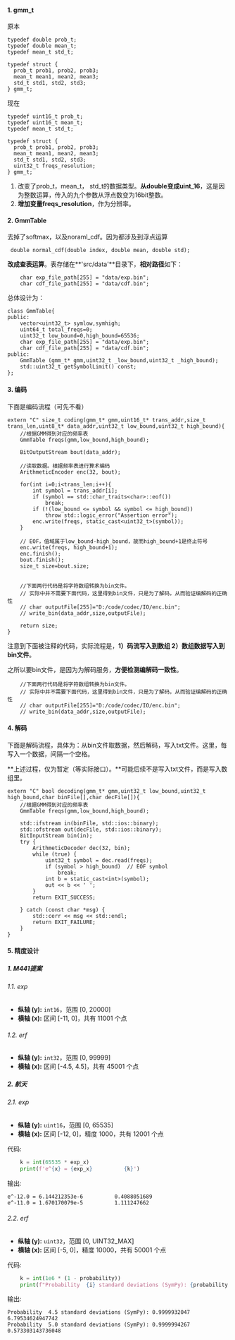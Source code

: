 #### 1. gmm_t

原本

```
typedef double prob_t;
typedef double mean_t;
typedef mean_t std_t;

typedef struct {
  prob_t prob1, prob2, prob3;
  mean_t mean1, mean2, mean3;
  std_t std1, std2, std3;
} gmm_t;
```

现在

```
typedef uint16_t prob_t;
typedef uint16_t mean_t;
typedef mean_t std_t;

typedef struct {
  prob_t prob1, prob2, prob3;
  mean_t mean1, mean2, mean3;
  std_t std1, std2, std3;
  uint32_t freqs_resolution;
} gmm_t;
```

1. 改变了prob_t，mean_t， std_t的数据类型。**从double变成uint_16**，这是因为整数运算，传入的九个参数从浮点数变为16bit整数。
2. **增加变量freqs_resolution**，作为分辨率。

#### 2. GmmTable

去掉了softmax，以及noraml_cdf。因为都涉及到浮点运算

```
 double normal_cdf(double index, double mean, double std);
```

**改成查表运算**。表存储在\*\*'src/data'\*\*目录下，**相对路径**如下：

```
    char exp_file_path[255] = "data/exp.bin";
    char cdf_file_path[255] = "data/cdf.bin";
```

总体设计为：

```
class GmmTable{
public:
    vector<uint32_t> symlow,symhigh;
    uint64_t total_freqs=0;
    uint32_t low_bound=0,high_bound=65536;
    char exp_file_path[255] = "data/exp.bin";
    char cdf_file_path[255] = "data/cdf.bin";
public:
    GmmTable (gmm_t* gmm,uint32_t _low_bound,uint32_t _high_bound);
    std::uint32_t getSymbolLimit() const;
};
```

#### 3. 编码

下面是编码流程（可先不看）

```
extern "C" size_t coding(gmm_t* gmm,uint16_t* trans_addr,size_t trans_len,uint8_t* data_addr,uint32_t low_bound,uint32_t high_bound){
	//根据GMM得到对应的频率表
    GmmTable freqs(gmm,low_bound,high_bound);

	BitOutputStream bout(data_addr);

	//读取数据。根据频率表进行算术编码
	ArithmeticEncoder enc(32, bout);

	for(int i=0;i<trans_len;i++){
		int symbol = trans_addr[i];
		if (symbol == std::char_traits<char>::eof())
			break;
		if (!(low_bound <= symbol && symbol <= high_bound))
			throw std::logic_error("Assertion error");
		enc.write(freqs, static_cast<uint32_t>(symbol));
	}

	// EOF，值域属于low_bound-high_bound，故而high_bound+1是终止符号
	enc.write(freqs, high_bound+1);
	enc.finish();
	bout.finish();
	size_t size=bout.size;


	//下面两行代码是将字符数组转换为bin文件。
	// 实际中并不需要下面代码，这里得到bin文件，只是为了解码，从而验证编解码的正确性
	// char outputFile[255]="D:/code/codec/IO/enc.bin";
	// write_bin(data_addr,size,outputFile);

	return size;
}
```

注意到下面被注释的代码，实际流程是，**1）码流写入到数组 2）数组数据写入到bin文件**。

之所以要bin文件，是因为为解码服务，**方便检测编解码一致性**。

```
	//下面两行代码是将字符数组转换为bin文件。
	// 实际中并不需要下面代码，这里得到bin文件，只是为了解码，从而验证编解码的正确性
	// char outputFile[255]="D:/code/codec/IO/enc.bin";
	// write_bin(data_addr,size,outputFile);
```

#### 4. 解码

下面是解码流程，具体为：从bin文件取数据，然后解码，写入txt文件。这里，每写入一个数据，间隔一个空格。

\*\*上述过程，仅为暂定（等实际接口）。\*\*可能后续不是写入txt文件，而是写入数组里。

```
extern "C" bool decoding(gmm_t* gmm,uint32_t low_bound,uint32_t high_bound,char binFile[],char decFile[]){
	//根据GMM得到对应的频率表
    GmmTable freqs(gmm,low_bound,high_bound);

	std::ifstream in(binFile, std::ios::binary);
	std::ofstream out(decFile, std::ios::binary);
	BitInputStream bin(in);
	try {
		ArithmeticDecoder dec(32, bin);
		while (true) {
			uint32_t symbol = dec.read(freqs);
			if (symbol > high_bound)  // EOF symbol
				break;
			int b = static_cast<int>(symbol);
			out << b << ' ';
		}
		return EXIT_SUCCESS;

	} catch (const char *msg) {
		std::cerr << msg << std::endl;
		return EXIT_FAILURE;
	}
}
```

#### 5. 精度设计

##### 1. M441提案

###### 1.1. exp

- **纵轴 (y):** `int16`，范围 \[0, 20000\]
- **横轴 (x):** 区间 \[-11, 0\]，共有 11001 个点

###### 1.2. erf

- **纵轴 (y):** `int32`，范围 \[0, 99999\]
- **横轴 (x):** 区间 \[-4.5, 4.5\]，共有 45001 个点

##### 2. 航天

###### 2.1. exp

- **纵轴 (y):** `uint16`，范围 \[0, 65535\]
- **横轴 (x):** 区间 \[-12, 0\]，精度 1000，共有 12001 个点

代码:

```python
    k = int(65535 * exp_x)
    print(f'e^{x} = {exp_x}          {k}')
```

输出:

```
e^-12.0 = 6.144212353e-6          0.4088051689
e^-11.0 = 1.670170079e-5          1.111247662
```

###### 2.2. erf

- **纵轴 (y):** `uint32`，范围 \[0, UINT32_MAX\]
- **横轴 (x):** 区间 \[-5, 0\]，精度 10000，共有 50001 个点

代码:

```python
    k = int(1e6 * (1 - probability))
    print(f"Probability  {i} standard deviations (SymPy): {probability:.10f}     {k}")
```

输出:

```
Probability  4.5 standard deviations (SymPy): 0.9999932047     6.79534624947742
Probability  5.0 standard deviations (SymPy): 0.9999994267     0.573303143736048
```
